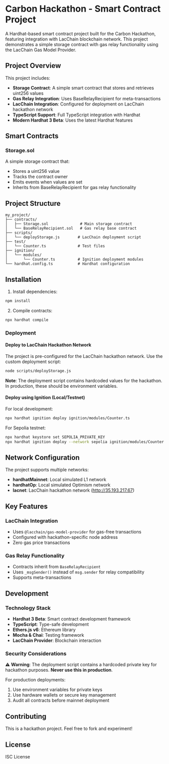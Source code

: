 # Carbon Hackathon - Smart Contract Project

A Hardhat-based smart contract project built for the Carbon Hackathon, featuring integration with LacChain blockchain network. This project demonstrates a simple storage contract with gas relay functionality using the LacChain Gas Model Provider.

## Project Overview

This project includes:

- **Storage Contract**: A simple smart contract that stores and retrieves uint256 values
- **Gas Relay Integration**: Uses BaseRelayRecipient for meta-transactions
- **LacChain Integration**: Configured for deployment on LacChain hackathon network
- **TypeScript Support**: Full TypeScript integration with Hardhat
- **Modern Hardhat 3 Beta**: Uses the latest Hardhat features

## Smart Contracts

### Storage.sol
A simple storage contract that:
- Stores a uint256 value
- Tracks the contract owner
- Emits events when values are set
- Inherits from BaseRelayRecipient for gas relay functionality

## Project Structure

```
my_project/
├── contracts/
│   ├── Storage.sol              # Main storage contract
│   └── BaseRelayRecipient.sol   # Gas relay base contract
├── scripts/
│   └── deployStorage.js        # LacChain deployment script
├── test/
│   └── Counter.ts              # Test files
├── ignition/
│   └── modules/
│       └── Counter.ts          # Ignition deployment modules
└── hardhat.config.ts           # Hardhat configuration
```

## Installation

1. Install dependencies:
```bash
npm install
```

2. Compile contracts:
```bash
npx hardhat compile
```


### Deployment

#### Deploy to LacChain Hackathon Network

The project is pre-configured for the LacChain hackathon network. Use the custom deployment script:

```bash
node scripts/deployStorage.js
```

**Note**: The deployment script contains hardcoded values for the hackathon. In production, these should be environment variables.

#### Deploy using Ignition (Local/Testnet)

For local development:
```bash
npx hardhat ignition deploy ignition/modules/Counter.ts
```

For Sepolia testnet:
```bash
npx hardhat keystore set SEPOLIA_PRIVATE_KEY
npx hardhat ignition deploy --network sepolia ignition/modules/Counter.ts
```

## Network Configuration

The project supports multiple networks:

- **hardhatMainnet**: Local simulated L1 network
- **hardhatOp**: Local simulated Optimism network
- **lacnet**: LacChain hackathon network (http://35.193.217.67)

## Key Features

### LacChain Integration
- Uses `@lacchain/gas-model-provider` for gas-free transactions
- Configured with hackathon-specific node address
- Zero gas price transactions

### Gas Relay Functionality
- Contracts inherit from `BaseRelayRecipient`
- Uses `_msgSender()` instead of `msg.sender` for relay compatibility
- Supports meta-transactions

## Development

### Technology Stack
- **Hardhat 3 Beta**: Smart contract development framework
- **TypeScript**: Type-safe development
- **Ethers.js v6**: Ethereum library
- **Mocha & Chai**: Testing framework
- **LacChain Provider**: Blockchain interaction

### Security Considerations
⚠️ **Warning**: The deployment script contains a hardcoded private key for hackathon purposes. **Never use this in production**.

For production deployments:
1. Use environment variables for private keys
2. Use hardware wallets or secure key management
3. Audit all contracts before mainnet deployment

## Contributing

This is a hackathon project. Feel free to fork and experiment!

## License

ISC License

